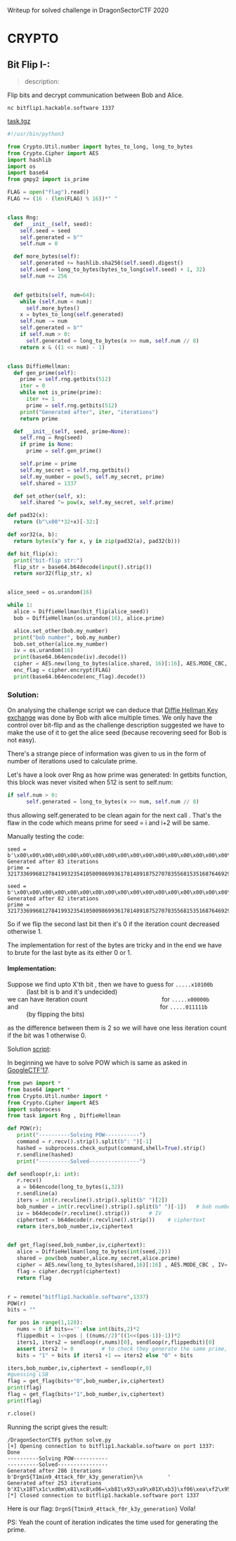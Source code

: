 Writeup for solved challenge in DragonSectorCTF 2020

# **CRYPTO**

## Bit Flip I-:
> description:

Flip bits and decrypt communication between Bob and Alice.

`nc bitflip1.hackable.software 1337`

[task.tgz](assets/task.tgz)


```python
#!/usr/bin/python3

from Crypto.Util.number import bytes_to_long, long_to_bytes
from Crypto.Cipher import AES
import hashlib
import os
import base64
from gmpy2 import is_prime

FLAG = open("flag").read()
FLAG += (16 - (len(FLAG) % 16))*" "


class Rng:
  def __init__(self, seed):
    self.seed = seed
    self.generated = b""
    self.num = 0

  def more_bytes(self):
    self.generated += hashlib.sha256(self.seed).digest()
    self.seed = long_to_bytes(bytes_to_long(self.seed) + 1, 32)
    self.num += 256


  def getbits(self, num=64):
    while (self.num < num):
      self.more_bytes()
    x = bytes_to_long(self.generated)
    self.num -= num
    self.generated = b""
    if self.num > 0:
      self.generated = long_to_bytes(x >> num, self.num // 8)
    return x & ((1 << num) - 1)


class DiffieHellman:
  def gen_prime(self):
    prime = self.rng.getbits(512)
    iter = 0
    while not is_prime(prime):
      iter += 1
      prime = self.rng.getbits(512)
    print("Generated after", iter, "iterations")
    return prime

  def __init__(self, seed, prime=None):
    self.rng = Rng(seed)
    if prime is None:
      prime = self.gen_prime()

    self.prime = prime
    self.my_secret = self.rng.getbits()
    self.my_number = pow(5, self.my_secret, prime)
    self.shared = 1337

  def set_other(self, x):
    self.shared ^= pow(x, self.my_secret, self.prime)

def pad32(x):
  return (b"\x00"*32+x)[-32:]

def xor32(a, b):
  return bytes(x^y for x, y in zip(pad32(a), pad32(b)))

def bit_flip(x):
  print("bit-flip str:")
  flip_str = base64.b64decode(input().strip())
  return xor32(flip_str, x)


alice_seed = os.urandom(16)

while 1:
  alice = DiffieHellman(bit_flip(alice_seed))
  bob = DiffieHellman(os.urandom(16), alice.prime)

  alice.set_other(bob.my_number)
  print("bob number", bob.my_number)
  bob.set_other(alice.my_number)
  iv = os.urandom(16)
  print(base64.b64encode(iv).decode())
  cipher = AES.new(long_to_bytes(alice.shared, 16)[:16], AES.MODE_CBC, IV=iv)
  enc_flag = cipher.encrypt(FLAG)
  print(base64.b64encode(enc_flag).decode())
```


### Solution: 

On analysing the challenge script we can deduce that [Diffie Hellman Key exchange](https://en.wikipedia.org/wiki/Diffie%E2%80%93Hellman_key_exchange) was done by Bob with alice multiple times. We only have the control over bit-flip and as the challenge description suggested we have to make the use of it to get the alice seed (because recovering seed for Bob is not easy).

There's a strange piece of information was given to us in the form of number of iterations used to calculate prime.

Let's have a look over Rng as how prime was generated:
In getbits function, this block was never visited when 512 is sent to self.num:
```python
if self.num > 0:
      self.generated = long_to_bytes(x >> num, self.num // 8)
```
thus allowing self.generated to be clean again for the next call . That's the flaw in the code which means prime for seed = i and i+2 will be same. 

Manually testing the code:
```
seed =  b'\x00\x00\x00\x00\x00\x00\x00\x00\x00\x00\x00\x00\x00\x00\x00\x00\x00\x00\x00\x00\x00\x00\x00\x00\x00\x00\x00\x00\x00\x00\x00\x00'                                             
Generated after 83 iterations                                                                 
prime = 3217336996812784199323541050098699361781489187527078355681535168764692913032949200158631425936108602790839091441050033248993143847385123136499734649619637                                                                                                      

seed = b'\x00\x00\x00\x00\x00\x00\x00\x00\x00\x00\x00\x00\x00\x00\x00\x00\x00\x00\x00\x00\x00\x00\x00\x00\x00\x00\x00\x00\x00\x00\x00\x02'                                                         
Generated after 82 iterations                                                                 
prime = 3217336996812784199323541050098699361781489187527078355681535168764692913032949200158631425936108602790839091441050033248993143847385123136499734649619637  
```

So if we flip the second last bit then it's 0 if the iteration count decreased otherwise 1.

The implementation for rest of the bytes are tricky and in the end we have to brute for the last byte as its either 0 or 1.

#### Implementation:


Suppose we find upto X'th bit , then we have to guess  for `.....x10100b` &nbsp;&nbsp;&nbsp;&nbsp;&nbsp;&nbsp;&nbsp;&nbsp;&nbsp;&nbsp; (last bit is b and it's undecided)<br/>
we can have iteration count &nbsp;&nbsp;&nbsp;&nbsp;&nbsp;&nbsp;&nbsp;&nbsp;&nbsp;&nbsp;&nbsp;&nbsp;&nbsp;&nbsp;&nbsp;&nbsp;&nbsp;&nbsp;&nbsp;&nbsp;&nbsp;&nbsp;&nbsp;&nbsp;&nbsp;&nbsp;&nbsp;&nbsp;&nbsp;&nbsp;&nbsp;&nbsp;&nbsp;&nbsp;&nbsp;&nbsp;&nbsp;&nbsp;&nbsp;&nbsp;&nbsp; for `.....x00000b`<br/>
and 
  &nbsp;&nbsp;&nbsp;&nbsp;&nbsp;&nbsp;&nbsp;&nbsp;&nbsp;&nbsp;&nbsp;&nbsp;&nbsp;&nbsp;&nbsp;&nbsp;&nbsp;&nbsp;&nbsp;&nbsp;&nbsp;&nbsp;&nbsp;&nbsp;&nbsp;&nbsp;&nbsp;&nbsp;&nbsp;&nbsp;&nbsp;&nbsp;&nbsp;&nbsp;&nbsp;&nbsp;&nbsp;&nbsp;&nbsp;&nbsp;&nbsp;&nbsp;&nbsp;&nbsp;&nbsp;&nbsp;&nbsp;&nbsp;&nbsp;&nbsp;&nbsp;&nbsp;&nbsp;&nbsp;&nbsp;&nbsp;&nbsp;&nbsp;&nbsp;&nbsp;&nbsp;&nbsp;&nbsp;&nbsp;&nbsp;&nbsp;&nbsp;&nbsp;&nbsp;&nbsp;&nbsp;&nbsp;&nbsp;&nbsp;&nbsp;&nbsp;&nbsp;&nbsp;&nbsp;&nbsp; for                         `.....011111b` &nbsp;&nbsp;&nbsp;&nbsp;&nbsp;&nbsp;&nbsp;&nbsp;&nbsp;&nbsp;&nbsp;(by flipping the bits)<br/>

as the difference between them is 2 so we will have one less iteration count if the bit was 1 otherwise 0.

Solution [script](/solve.py):

In beginning we have to solve POW which is same as asked in [GoogleCTF'17](https://github.com/google/google-ctf/blob/master/2017/quals/2017-pwn-cfi/challenge/hashcash.py).
```python
from pwn import *
from base64 import *
from Crypto.Util.number import *
from Crypto.Cipher import AES
import subprocess
from task import Rng , DiffieHellman

def POW(r):
   print("----------Solving POW-----------")
   command = r.recv().strip().split(b": ")[-1]
   hashed = subprocess.check_output(command,shell=True).strip()
   r.sendline(hashed)
   print("----------Solved----------------")

def sendloop(r,i: int):
   r.recv()
   a = b64encode(long_to_bytes(i,32))
   r.sendline(a)
   iters = int(r.recvline().strip().split(b" ")[2])
   bob_number = int(r.recvline().strip().split(b" ")[-1])   # bob number
   iv = b64decode(r.recvline().strip())      # IV
   ciphertext = b64decode(r.recvline().strip())    # ciphertext
   return iters,bob_number,iv,ciphertext


def get_flag(seed,bob_number,iv,ciphertext):
   alice = DiffieHellman(long_to_bytes(int(seed,2)))
   shared = pow(bob_number,alice.my_secret,alice.prime)
   cipher = AES.new(long_to_bytes(shared,16)[:16] , AES.MODE_CBC , IV= iv)
   flag = cipher.decrypt(ciphertext)
   return flag


r = remote("bitflip1.hackable.software",1337)
POW(r)
bits = ""

for pos in range(1,128):
   nums = 0 if bits=='' else int(bits,2)*2
   flippedbit = 1<<pos | ((nums//2)^((1<<(pos-1))-1))*2
   iters1, iters2 = sendloop(r,nums)[0], sendloop(r,flippedbit)[0]
   assert iters2 != 0         # to check they generate the same prime, if not rerun script
   bits = "1" + bits if iters1 +1 == iters2 else "0" + bits

iters,bob_number,iv,ciphertext = sendloop(r,0)
#guessing LSB
flag = get_flag(bits+"0",bob_number,iv,ciphertext)
print(flag)
flag = get_flag(bits+"1",bob_number,iv,ciphertext)
print(flag)

r.close()
```

Running the script gives the result: 
```
/DragonSectorCTF$ python solve.py 
[+] Opening connection to bitflip1.hackable.software on port 1337: Done
----------Solving POW-----------
----------Solved----------------
Generated after 286 iterations
b'DrgnS{T1min9_4ttack_f0r_k3y_generation}\n        '
Generated after 253 iterations
b'XI\x18T\x1c\xd0m\x81\xc8\x06=\xb81\x93\xa9\x01X\xb3}\xf06\xea\xf2\x95_\x87E\xa2\x14z\x9d\xbd;1\xd1\x01\xd6\xc4))\x1bO\xe7\xf0\xbaxeC'
[*] Closed connection to bitflip1.hackable.software port 1337
```

Here is our flag: `DrgnS{T1min9_4ttack_f0r_k3y_generation}`
Voila!

PS: Yeah the count of iteration indicates the time used for generating the prime.